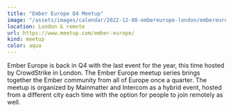 ```yaml
---
title: "Ember Europe Q4 Meetup"
image: "/assets/images/calendar/2022-12-08-embereurope-london/embereurope.png"
location: London & remote
url: https://www.meetup.com/ember-europe/
kind: meetup
color: aqua
---
```


Ember Europe is back in Q4 with the last event for the year, this time
hosted by CrowdStrike in London. The Ember Europe meetup series brings together
the Ember community from all of Europe once a quarter. The meetup is organized
by Mainmatter and Intercom as a hybrid event, hosted from a different city each
time with the option for people to join remotely as well.
